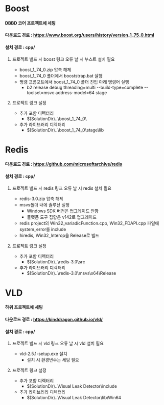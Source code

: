 # Boost

#### DBBD 코어 프로젝트에 세팅
#### 다운로드 경로 : https://www.boost.org/users/history/version_1_75_0.html
#### 설치 경로 : cpp/

1. 프로젝트 빌드 시 boost 링크 오류 날 시 부스트 설치 필요

   - boost_1_74_0.zip 압축 해제
   - boost_1_74_0 폴더에서 booststrap.bat 실행
   - 명령 프롬포트에서 boost_1_74_0 폴더 진입 아래 명령어 실행  
     - b2 release debug threading=multi --build-type=complete --toolset=msvc address-model=64 stage

2. 프로젝트 링크 설정
   - 추가 포함 디렉터리
     - \$(SolutionDir)..\boost_1_74_0\
   - 추가 라이브러리 디렉터리
     - \$(SolutionDir)..\boost_1_74_0\stage\lib

# Redis

#### 다운로드 경로 : https://github.com/microsoftarchive/redis
#### 설치 경로 : cpp/

1. 프로젝트 빌드 시 redis 링크 오류 날 시 redis 설치 필요
   -  redis-3.0.zip 압축 해제
   -  msvs폴더 내에 솔루션 실행
      -  Windows SDK 버전은 업그레이드 안함
      -  플랫폼 도구 집합은 v142로 업그레이드
   -  redis project의 Win32_variadicFunction.cpp, Win32_FDAPI.cpp 파일에 system_error를 include
   -  hiredis, Win32_Interop을 Release로 빌드

2. 프로젝트 링크 설정
   - 추가 포함 디렉터리 
     - \$(SolutionDir)..\redis-3.0\src
   - 추가 라이브러리 디렉터리
     - \$(SolutionDir)..\redis-3.0\msvs\x64\Release

# VLD

#### 하위 프로젝트에 세팅
#### 다운로드 경로 : https://kinddragon.github.io/vld/
#### 설치 경로 : cpp/

1. 프로젝트 빌드 시 vld 링크 오류 날 시 vld 설치 필요

   - vld-2.5.1-setup.exe 설치
     - 설치 시 환경변수는 세팅 필요

2. 프로젝트 링크 설정
   - 추가 포함 디렉터리
     - \$(SolutionDir)..\Visual Leak Detector\include
   - 추가 라이브러리 디렉터리
     - \$(SolutionDir)..\Visual Leak Detector\lib\Win64
